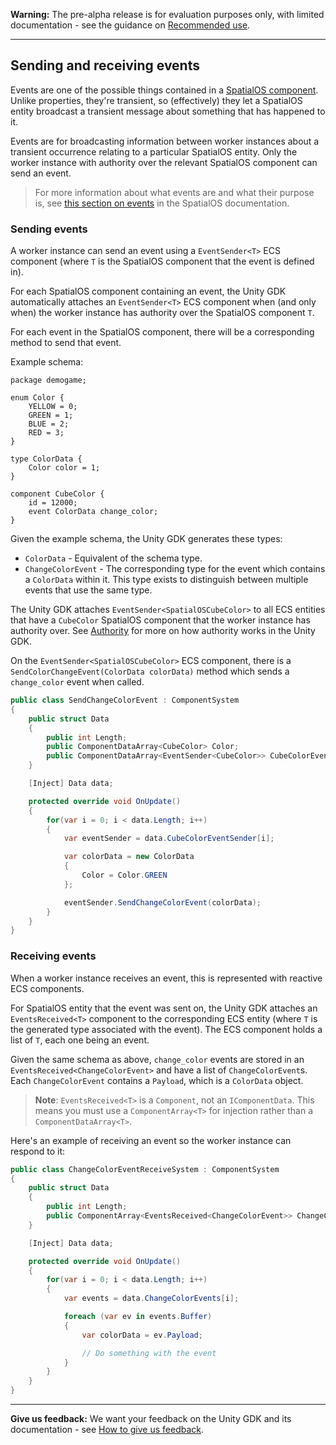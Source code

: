 **Warning:** The pre-alpha release is for evaluation purposes only, with limited documentation - see the guidance on [Recommended use](../../README.md#recommended-use).

-----


## Sending and receiving events

Events are one of the possible things contained in a [SpatialOS component](https://docs.improbable.io/reference/13.0/shared/glossary#component). Unlike properties, they're transient, so (effectively) they let a SpatialOS entity broadcast a transient message about something that has happened to it.

Events are for broadcasting information between worker instances about a transient occurrence relating to a particular SpatialOS entity. Only the worker instance with authority over the relevant SpatialOS component can send an event.

> For more information about what events are and what their purpose is, see [this section on events](https://docs.improbable.io/reference/13.0/shared/design/object-interaction#events) in the SpatialOS documentation.

### Sending events

A worker instance can send an event using a `EventSender<T>` ECS component (where `T` is the SpatialOS component that the event is defined in).

For each SpatialOS component containing an event, the Unity GDK automatically attaches an `EventSender<T>` ECS component when (and only when) the worker instance has authority over the SpatialOS component `T`.

For each event in the SpatialOS component, there will be a corresponding method to send that event.

Example schema:

```
package demogame;

enum Color {
    YELLOW = 0;
    GREEN = 1;
    BLUE = 2;
    RED = 3;
}

type ColorData {
    Color color = 1;
}

component CubeColor {
    id = 12000;
    event ColorData change_color;
}
```

Given the example schema, the Unity GDK generates these types:

* `ColorData` - Equivalent of the schema type.
* `ChangeColorEvent` - The corresponding type for the event which contains a `ColorData` within it. This type exists to distinguish between multiple events that use the same type.

The Unity GDK attaches `EventSender<SpatialOSCubeColor>` to all ECS entities that have a `CubeColor` SpatialOS component that the worker instance has authority over. See [Authority](authority.md) for more on how authority works in the Unity GDK.

On the `EventSender<SpatialOSCubeColor>` ECS component, there is a `SendColorChangeEvent(ColorData colorData)` method which sends a `change_color` event when called.

```csharp
public class SendChangeColorEvent : ComponentSystem
{
    public struct Data
    {
        public int Length;
        public ComponentDataArray<CubeColor> Color;
        public ComponentDataArray<EventSender<CubeColor>> CubeColorEventSender;
    }

    [Inject] Data data;

    protected override void OnUpdate()
    {
        for(var i = 0; i < data.Length; i++)
        {
            var eventSender = data.CubeColorEventSender[i];

            var colorData = new ColorData
            {
                Color = Color.GREEN
            };

            eventSender.SendChangeColorEvent(colorData);
        }
    }
}
```

### Receiving events

<!-- TODO explain that events are propagated? -->

When a worker instance receives an event, this is represented with reactive ECS components. 

For SpatialOS entity that the event was sent on, the Unity GDK attaches an `EventsReceived<T>` component to the corresponding ECS entity (where `T` is the generated type associated with the event). The ECS component holds a list of `T`, each one being an event.

Given the same schema as above, `change_color` events are stored in an `EventsReceived<ChangeColorEvent>` and have a list of `ChangeColorEvent`s. Each `ChangeColorEvent` contains a `Payload`, which is a `ColorData` object.

> **Note**: `EventsReceived<T>` is a `Component`, not an `IComponentData`. This means you must use a `ComponentArray<T>` for injection rather than a `ComponentDataArray<T>`.

Here's an example of receiving an event so the worker instance can respond to it:

```csharp
public class ChangeColorEventReceiveSystem : ComponentSystem
{
    public struct Data
    {
        public int Length;
        public ComponentArray<EventsReceived<ChangeColorEvent>> ChangeColorEvents;
    }

    [Inject] Data data;

    protected override void OnUpdate()
    {
        for(var i = 0; i < data.Length; i++)
        {
            var events = data.ChangeColorEvents[i];

            foreach (var ev in events.Buffer)
            {
                var colorData = ev.Payload;

                // Do something with the event
            }
        }
    }
}
```

----
**Give us feedback:** We want your feedback on the Unity GDK and its documentation  - see [How to give us feedback](../../README.md#give-us-feedback).